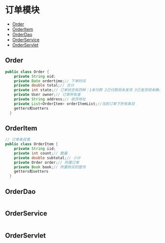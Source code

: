# 订单模块
  - [Order](#order)
  - [OrderItem](#orderitem)
  - [OrderDao](#orderdao)
  - [OrderService](#orderservice)
  - [OrderServlet](#orderservlet)
  
  

## Order
```java
public class Order {
	private String oid;
	private Date ordertime;// 下单时间
	private double total;// 合计
	private int state;// 订单状态有四种：1未付款 2已付款但未发货 3已发货但未确认收货 4已确认交易成功
	private User owner;// 订单所有者
	private String address;// 收货地址
	private List<OrderItem> orderItemList;//当前订单下所有条目
  	getters和setters
  }
```

## OrderItem
```java
// 订单条目类
public class OrderItem {
	private String iid;
	private int count;// 数量
	private double subtotal;// 小计
	private Order order;// 所属订单
	private Book book;// 所要购买的图书
  	getters和setters
  }
```

## OrderDao
```java

```

## OrderService
```java

```

## OrderServlet
```java

```

